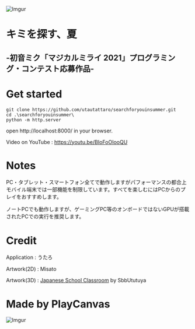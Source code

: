 ![Imgur](https://i.imgur.com/IvzKjYU.png)
# キミを探す、夏
## -初音ミク「マジカルミライ 2021」プログラミング・コンテスト応募作品-


# Get started

```
git clone https://github.com/utautattaro/searchforyouinsummer.git
cd .\searchforyouinsummer\
python -m http.server
```

open http://localhost:8000/ in your browser.

Video on YouTube : https://youtu.be/BIoFoOIooQU

# Notes
PC・タブレット・スマートフォン全てで動作しますがパフォーマンスの都合上モバイル端末では一部機能を制限しています。すべてを楽しむにはPCからのプレイをおすすめします。

ノートPCでも動作しますが、ゲーミングPC等のオンボードではないGPUが搭載されたPCでの実行を推奨します。


# Credit
Application : うたろ

Artwork(2D) : Misato

Artwork(3D) : [Japanese School Classroom](https://assetstore.unity.com/packages/3d/environments/japanese-school-classroom-18392?locale=ja-JP) by SbbUtutuya

# Made by PlayCanvas
![Imgur](https://i.imgur.com/k7Q6Dcy.png)
